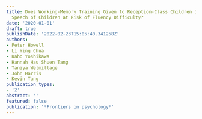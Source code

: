 ```yaml
---
title: Does Working-Memory Training Given to Reception-Class Children Improve the
  Speech of Children at Risk of Fluency Difficulty?
date: '2020-01-01'
draft: true
publishDate: '2022-02-23T15:05:40.341258Z'
authors:
- Peter Howell
- Li Ying Chua
- Kaho Yoshikawa
- Hannah Hau Shuen Tang
- Taniya Welmillage
- John Harris
- Kevin Tang
publication_types:
- '2'
abstract: ''
featured: false
publication: '*Frontiers in psychology*'
---
```


